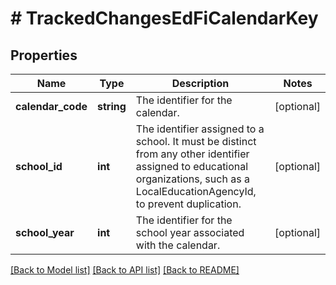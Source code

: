 # # TrackedChangesEdFiCalendarKey

## Properties

Name | Type | Description | Notes
------------ | ------------- | ------------- | -------------
**calendar_code** | **string** | The identifier for the calendar. | [optional]
**school_id** | **int** | The identifier assigned to a school. It must be distinct from any other identifier assigned to educational organizations, such as a LocalEducationAgencyId, to prevent duplication. | [optional]
**school_year** | **int** | The identifier for the school year associated with the calendar. | [optional]

[[Back to Model list]](../../README.md#models) [[Back to API list]](../../README.md#endpoints) [[Back to README]](../../README.md)
